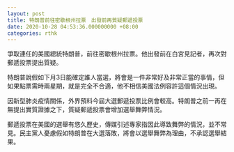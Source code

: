 ```yaml
---
layout: post
title: 特朗普前往密歇根州拉票　出發前再質疑郵遞投票
date: 2020-10-28 04:53:36.000000000 +08:00
categories: rthk
---
```


爭取連任的美國總統特朗普，前往密歇根州拉票。他出發前在白宮見記者，再次對郵遞投票提出質疑。

特朗普說假如下月3日能確定誰人當選，將會是一件非常好及非常正當的事情，但如果點票需時兩星期，就是完全不合適，他不相信美國法例容許這個情況出現。

因新型肺炎疫情關係，外界預料今屆大選郵遞投票比例會較高。特朗普之前一再在無提出實質證據之下，質疑郵遞投票會增加選舉舞弊情況。

郵遞投票在美國的選舉有悠久歷史，傳媒引述專家指因此導致舞弊的情況，並不常見。民主黨人憂慮假如特朗普在大選落敗，將會以選舉舞弊為理由，不承認選舉結果。
